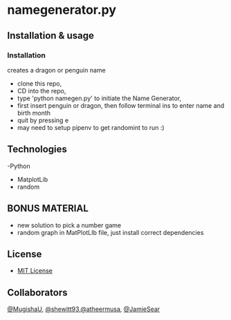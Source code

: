 # namegenerator.py

## Installation & usage
### Installation
creates a dragon or penguin name

- clone this repo,
- CD into the repo,
- type 'python namegen.py' to initiate the Name Generator,
- first insert penguin or dragon, then follow terminal ins to enter name and birth month
- quit by pressing e
- may need to setup pipenv to get randomint to run :)



## Technologies
-Python
- MatplotLib
- random
## BONUS MATERIAL
- new solution to pick a number game
- random graph in MatPlotLIb file, just install correct dependencies


## License
- [MIT License](https://opensource.org/licenses/mit-license.php)


## Collaborators
[@MugishaU](https://github.com/MugishaU), [@shewitt93](https://github.com/shewitt93),[@atheermusa](https://github.com/atheermusa), [@JamieSear](https://github.com/JamieSear)


